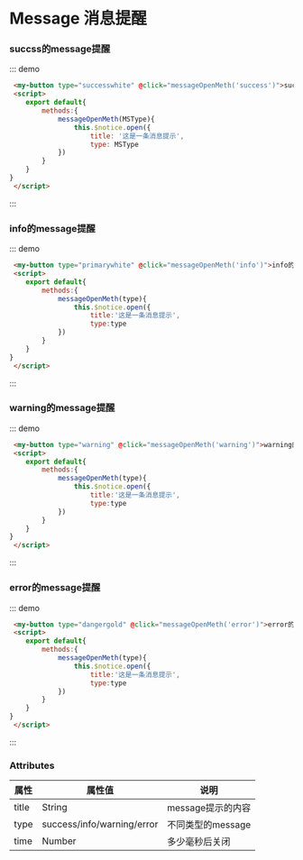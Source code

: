 # Message 消息提醒

### succss的message提醒
::: demo
```html
 <my-button type="successwhite" @click="messageOpenMeth('success')">success的消息提示</my-button>
 <script>
    export default{
        methods:{
            messageOpenMeth(MSType){
                this.$notice.open({
                    title: '这是一条消息提示',
                    type: MSType
            })
        }
    }
}
 </script>

```
:::
### info的message提醒
::: demo
```html
 <my-button type="primarywhite" @click="messageOpenMeth('info')">info的消息提示</my-button>
 <script>
    export default{
        methods:{
            messageOpenMeth(type){
                this.$notice.open({
                    title:'这是一条消息提示',
                    type:type
            })
        }
    }
}
 </script>

```
:::
### warning的message提醒
::: demo
```html
 <my-button type="warning" @click="messageOpenMeth('warning')">warning的消息提示</my-button>
 <script>
    export default{
        methods:{
            messageOpenMeth(type){
                this.$notice.open({
                    title:'这是一条消息提示',
                    type:type
            })
        }
    }
}
 </script>

```
:::
### error的message提醒
::: demo
```html
 <my-button type="dangergold" @click="messageOpenMeth('error')">error的消息提示</my-button>
 <script>
    export default{
        methods:{
            messageOpenMeth(type){
                this.$notice.open({
                    title:'这是一条消息提示',
                    type:type
            })
        }
    }
}
 </script>

```
:::
### Attributes

| 属性  | 属性值                     | 说明              |
| ----- | -------------------------- | ----------------- |
| title | String                     | message提示的内容 |
| type  | success/info/warning/error | 不同类型的message |
| time  | Number                     | 多少毫秒后关闭    |



